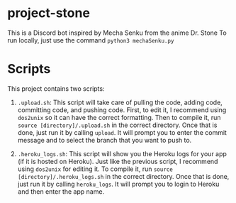 # project-stone
This is a Discord bot inspired by Mecha Senku from the anime Dr. Stone
To run locally, just use the command ```python3 mechaSenku.py```

# Scripts
This project contains two scripts:
1) ```.upload.sh```:  This script will take care of pulling the code, adding code, committing code, and pushing code. First, to edit it, I recommend using ``dos2unix`` so it can have the correct formatting. Then to compile it, run ```source [directory]/.upload.sh``` in the correct directory. Once that is done, just run it by calling ``upload``. It will prompt you to enter the commit message and to select the branch that you want to push to.

2) ```.heroku_logs.sh```: This script will show you the Heroku logs for your app (if it is hosted on Heroku). Just like the previous script, I recommend using ``dos2unix`` for editing it. To compile it, run ```source [directory]/.heroku_logs.sh``` in the correct directory. Once that is done, just run it by calling ``heroku_logs``. It will prompt you to login to Heroku and then enter the app name.
